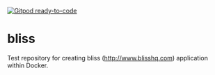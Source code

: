 [![Gitpod ready-to-code](https://img.shields.io/badge/Gitpod-ready--to--code-blue?logo=gitpod)](https://gitpod.io/#https://github.com/johnnyfleet/bliss)

# bliss
Test repository for creating bliss (http://www.blisshq.com) application within Docker.
